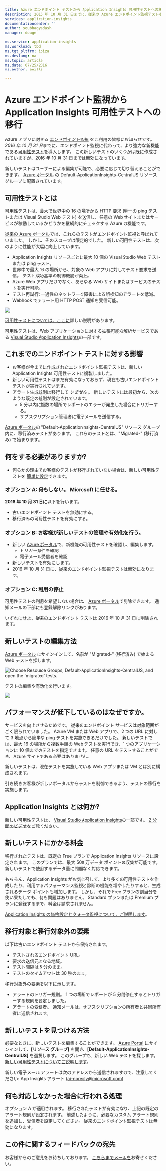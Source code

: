 ```yaml
---
title: Azure エンドポイント テストから Application Insights 可用性テストへの移行
description: 2016 年 10 月 31 日までに、従来の Azure エンドポイント監視テストを、Application Insights 可用性テストに移行します。
services: application-insights
documentationcenter: ''
author: soubhagyadash
manager: douge

ms.service: application-insights
ms.workload: tbd
ms.tgt_pltfrm: ibiza
ms.devlang: na
ms.topic: article
ms.date: 07/25/2016
ms.author: awills

---
```

# <a name="moving-from-azure-endpoint-monitoring-to-application-insights-availability-tests"></a>Azure エンドポイント監視から Application Insights 可用性テストへの移行
Azure アプリに対する [エンドポイント監視](https://blogs.msdn.microsoft.com/mast/2013/03/03/windows-azure-portal-update-configure-web-endpoint-status-monitoring-preview/) をご利用の皆様にお知らせです。 *2016 年 10 月 31 日*までに、エンドポイント監視に代わって、より強力な新機能である[可用性テスト](app-insights-monitor-web-app-availability.md)を導入します。 この新しいテストのいくつかは既に作成されていますが、2016 年 10 月 31 日までは無効になっています。 

新しいテストはユーザーによる編集が可能で、必要に応じて切り替えることができます。 [Azure ポータル](https://portal.azure.com) の Default-ApplicationInsights-CentralUS リソース グループに配置されています。

## <a name="what-are-availability-tests?"></a>可用性テストとは
可用性テストは、最大で世界中の 16 の場所から HTTP 要求 (単一の ping テストまたは Visual Studio Web テスト) を送信し、任意の Web サイトまたはサービスが稼動しているかどうかを継続的にチェックする Azure の機能です。 

[従来の Azure ポータル](https://manage.windowsazure.com)では、これらのテストがエンドポイント監視と呼ばれていました。 しかし、そのスコープは限定的でした。 新しい可用性テストは、次のように性能が大幅に向上しています。

* Application Insights リソースごとに最大 10 個の Visual Studio Web テストまたは ping テスト。 
* 世界中で最大 16 の場所から、対象の Web アプリに対してテスト要求を送信。 テスト成功基準の制御機能が向上。 
* Azure Web アプリだけでなく、あらゆる Web サイトまたはサービスのテストを実行可能。
* テスト再試行: 一過性のネットワーク障害による誤検知のアラートを低減。 
* Webhook でアラート用 HTTP POST 通知を受信可能。

![](./media/app-insights-migrate-azure-endpoint-tests/16-1test.png)

[可用性テストについては、ここに](app-insights-monitor-web-app-availability.md)詳しい説明があります。

可用性テストは、Web アプリケーションに対する拡張可能な解析サービスである [Visual Studio Application Insights](app-insights-overview.md)の一部です。

## <a name="so-what's-happening-to-my-endpoint-tests?"></a>これまでのエンドポイント テストに対する影響
* お客様が今までに作成されたエンドポイント監視テストは、新しい Application Insights 可用性テストに複製しました。
* 新しい可用性テストはまだ有効になっておらず、現在も古いエンドポイント テストが実行されています。
* アラート生成規則は移行して *いません* 。 新しいテストには最初から、次のような既定の規則が設定されています。
  * 5 分以内に複数の場所でレポートのエラーが発生した場合にトリガーする。
  * サブスクリプション管理者に電子メールを送信する。

[Azure ポータル](https://portal.azure.com)の "Default-ApplicationInsights-CentralUS" リソース グループ内に、移行済みテストがあります。 これらのテスト名は、"Migrated-" (移行済み) で始まります。 

## <a name="what-do-i-need-to-do?"></a>何をする必要がありますか?
* 何らかの理由でお客様のテストが移行されていない場合は、新しい可用性テストを [簡単に設定](app-insights-monitor-web-app-availability.md)できます。

### <a name="option-a:-do-nothing.-leave-it-to-us."></a>オプション A: 何もしない。 Microsoft に任せる。
**2016 年 10 月 31 日に**以下を行います。

* 古いエンドポイント テストを無効にする。
* 移行済みの可用性テストを有効にする。

### <a name="option-b:-you-manage-and/or-enable-the-new-tests."></a>オプション B: お客様が新しいテストの管理や有効化を行う。
* 新しい [Azure ポータル](https://portal.azure.com)で、新機能の可用性テストを確認し、編集します。 
  * トリガー条件を確認
  * 電子メール受信者を確認
* 新しいテストを有効にします。
* 2016 年 10 月 31 日に、従来のエンドポイント監視テストは無効になります。 

### <a name="option-c:-opt-out"></a>オプション C: 利用の停止
可用性テストの利用を希望しない場合は、 [Azure ポータル](https://portal.azure.com)で削除できます。 通知メールの下部にも登録解除リンクがあります。

いずれにせよ、従来のエンドポイント テストは 2016 年 10 月 31 日に削除されます。 

## <a name="how-do-i-edit-the-new-tests?"></a>新しいテストの編集方法
[Azure ポータル](https://portal.azure.com) にサインインして、名前が "Migrated-" (移行済み) で始まる Web テストを探します。 

![Choose Resource Groups, Default-ApplicationInsights-CentralUS, and open the 'migrated' tests.](./media/app-insights-migrate-azure-endpoint-tests/20.png)

テストの編集や有効化を行います。

![](./media/app-insights-migrate-azure-endpoint-tests/21.png)

## <a name="why-is-this-happening?"></a>パフォーマンスが低下しているのはなぜですか。
サービスを向上させるためです。 従来のエンドポイント サービスは対象範囲がごく限られていました。 Azure VM または Web アプリで、2 つの URL に対して 3 地点から簡単な ping テストを実施できるだけでした。 新しいテストでは、最大 16 の場所から複数手順の Web テストを実行でき、1 つのアプリケーションに 10 個までのテストを指定できます。 任意の URL をテストすることができ、Azure サイトである必要はありません。

新しいテストは、現在テストを実施している Web アプリまたは VM とは別に構成されます。 

引き続きお客様が新しいポータルからテストを制御できるよう、テストの移行を実施します。 

## <a name="what-is-application-insights?"></a>Application Insights とは何か?
新しい可用性テストは、 [Visual Studio Application Insights](app-insights-overview.md)の一部です。 [2 分間のビデオ](http://go.microsoft.com/fwlink/?LinkID=733921)をご覧ください。

## <a name="am-i-paying-for-the-new-tests?"></a>新しいテストにかかる料金
移行されたテストは、既定の Free プランで Application Insights リソースに設定されます。 このプランでは、最大 500 万データ ポイントの収集が可能です。 新しいテストで使用するデータ量に問題なく対応できます。 

もちろん、Application Insights がお気に召して、より多くの可用性テストを作成したり、利用するパフォーマンス監視と診断の機能を増やしたりすると、生成されるデータ ポイントも増加します。  しかし、それで Free プランの割当分を使い果たしても、何も問題はありません。 Standard プランまたは Premium プランに登録するまで、料金は請求されません。 

[Application Insights の価格設定とクォータ監視について、ご説明します](app-insights-pricing.md)。 

## <a name="what-is-and-isn't-migrated?"></a>移行対象と移行対象外の要素
以下は古いエンドポイント テストから保持されます。

* テストされるエンドポイント URL。
* 要求の送信元となる地域。
* テスト間隔は 5 分のまま。
* テストのタイムアウトは 30 秒のまま。 

移行対象外の要素を以下に示します。

* アラートのトリガー規則。 1 つの場所でレポートが 5 分間停止するとトリガーする規則を設定しました。
* アラートの受信者。 通知メールは、サブスクリプションの所有者と共同所有者に送信されます。 

## <a name="how-do-i-find-the-new-tests?"></a>新しいテストを見つける方法
必要なときに、新しいテストを編集することができます。 [Azure Portal](https://portal.azure.com) にサインインして、**[リソース グループ]** を開き、**[Default-ApplicationInsights-CentralUS]** を選択します。 このグループで、新しい Web テストを探します。 [新しい可用性テストについてご説明します](app-insights-monitor-web-app-availability.md)。

新しい電子メール アラートは次のアドレスから送信されますので、注意してください: App Insights アラート (ai-noreply@microsoft.com)

## <a name="what-happens-if-i-do-nothing?"></a>何も対応しなかった場合に行われる処理
オプション A が適用されます。 移行されたテストが有効になり、上記の既定のアラート規則が設定されます。 前述したように、必要なカスタム アラート規則を追加し、受信者を設定してください。 従来のエンドポイント監視テストは無効になります。 

## <a name="where-can-i-provide-feedback-on-this?"></a>この件に関するフィードバックの宛先
お客様からのご意見をお待ちしております。 [こちらまでメールを](mailto:vsai@microsoft.com)お寄せください。 

<!--HONumber=Oct16_HO2-->


